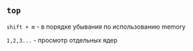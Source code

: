 ## ```top```
```shift + m``` - в порядке убывания по использованию memory  

```1,2,3...``` - просмотр отдельных ядер
